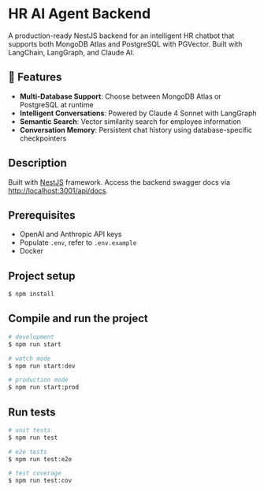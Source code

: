 # HR AI Agent Backend

A production-ready NestJS backend for an intelligent HR chatbot that supports both MongoDB Atlas and PostgreSQL with PGVector. Built with LangChain, LangGraph, and Claude AI.

## 🚀 Features

- **Multi-Database Support**: Choose between MongoDB Atlas or PostgreSQL at runtime
- **Intelligent Conversations**: Powered by Claude 4 Sonnet with LangGraph
- **Semantic Search**: Vector similarity search for employee information
- **Conversation Memory**: Persistent chat history using database-specific checkpointers


## Description

Built with [NestJS](https://github.com/nestjs/nest) framework. Access the backend swagger docs via [http://localhost:3001/api/docs](http://localhost:3001/api/docs).

## Prerequisites
- OpenAI and Anthropic API keys
- Populate `.env`, refer to `.env.example`
- Docker

## Project setup

```bash
$ npm install
```

## Compile and run the project

```bash
# development
$ npm run start

# watch mode
$ npm run start:dev

# production mode
$ npm run start:prod
```

## Run tests

```bash
# unit tests
$ npm run test

# e2e tests
$ npm run test:e2e

# test coverage
$ npm run test:cov
```
